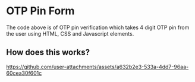 
# OTP Pin Form

The code above is of OTP pin verification which takes 4 digit OTP pin from the user using HTML, CSS and Javascript elements.



## How does this works?




https://github.com/user-attachments/assets/a632b2e3-533a-4dd7-96aa-60cea30f601c

